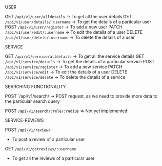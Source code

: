 USER

GET `/api/v1/user/alldetails`
  -> To get all the user details
GET `/api/v1/user/details/:username`
  -> To get the details of a particular user
POST `/api/v1/user/register`
  -> To add a new user
PATCH `/api/v1/user/edit/:username`
  -> To edit the details of a user
DELETE `/api/v1/user/delete/:username`
  -> To delete the details of a user

SERVICE

GET `/api/v1/service/alldetails`
  -> To get all the service details
GET `/api/v1/service/details`
  -> To get the details of a particular service
POST `/api/v1/service/register`
  -> To add a new service
PATCH `/api/v1/service/edit`
  -> To edit the details of a user
DELETE `/api/v1/service/delete`
  -> To delete the details of a service

SEARCHING FUNCTIONALITY

POST `/api/v1/search/
  -> POST request, as we need to provide more data to the particular search query

POST `/api/v1/search/:role/:radius` => Not yet implemented

SERVICE-REVIEWS

POST `/api/v1/review/`
  - To post a review of a particular user

GET `/api/v1/getreviews/:username`
  - To get all the reviews of a particular user